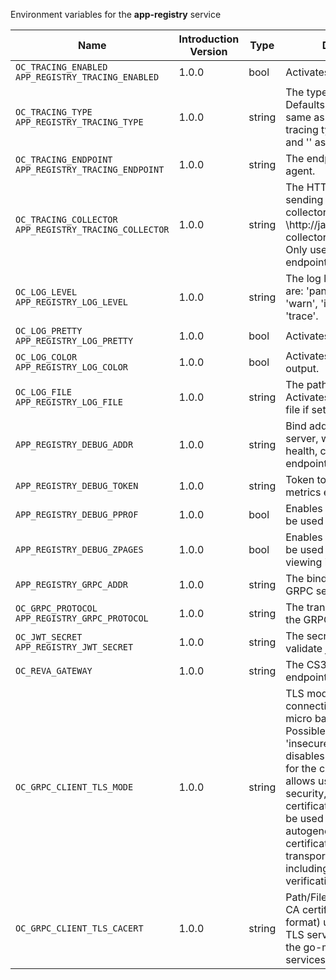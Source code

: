 Environment variables for the **app-registry** service

| Name | Introduction Version | Type | Description | Default Value |
|---|---|---|---|---|
|`OC_TRACING_ENABLED`<br/>`APP_REGISTRY_TRACING_ENABLED`| 1.0.0 |bool|Activates tracing.|false|
|`OC_TRACING_TYPE`<br/>`APP_REGISTRY_TRACING_TYPE`| 1.0.0 |string|The type of tracing. Defaults to '', which is the same as 'jaeger'. Allowed tracing types are 'jaeger' and '' as of now.||
|`OC_TRACING_ENDPOINT`<br/>`APP_REGISTRY_TRACING_ENDPOINT`| 1.0.0 |string|The endpoint of the tracing agent.||
|`OC_TRACING_COLLECTOR`<br/>`APP_REGISTRY_TRACING_COLLECTOR`| 1.0.0 |string|The HTTP endpoint for sending spans directly to a collector, i.e. \http://jaeger-collector:14268/api/traces. Only used if the tracing endpoint is unset.||
|`OC_LOG_LEVEL`<br/>`APP_REGISTRY_LOG_LEVEL`| 1.0.0 |string|The log level. Valid values are: 'panic', 'fatal', 'error', 'warn', 'info', 'debug', 'trace'.||
|`OC_LOG_PRETTY`<br/>`APP_REGISTRY_LOG_PRETTY`| 1.0.0 |bool|Activates pretty log output.|false|
|`OC_LOG_COLOR`<br/>`APP_REGISTRY_LOG_COLOR`| 1.0.0 |bool|Activates colorized log output.|false|
|`OC_LOG_FILE`<br/>`APP_REGISTRY_LOG_FILE`| 1.0.0 |string|The path to the log file. Activates logging to this file if set.||
|`APP_REGISTRY_DEBUG_ADDR`| 1.0.0 |string|Bind address of the debug server, where metrics, health, config and debug endpoints will be exposed.|127.0.0.1:9243|
|`APP_REGISTRY_DEBUG_TOKEN`| 1.0.0 |string|Token to secure the metrics endpoint.||
|`APP_REGISTRY_DEBUG_PPROF`| 1.0.0 |bool|Enables pprof, which can be used for profiling.|false|
|`APP_REGISTRY_DEBUG_ZPAGES`| 1.0.0 |bool|Enables zpages, which can be used for collecting and viewing in-memory traces.|false|
|`APP_REGISTRY_GRPC_ADDR`| 1.0.0 |string|The bind address of the GRPC service.|127.0.0.1:9242|
|`OC_GRPC_PROTOCOL`<br/>`APP_REGISTRY_GRPC_PROTOCOL`| 1.0.0 |string|The transport protocol of the GRPC service.|tcp|
|`OC_JWT_SECRET`<br/>`APP_REGISTRY_JWT_SECRET`| 1.0.0 |string|The secret to mint and validate jwt tokens.||
|`OC_REVA_GATEWAY`| 1.0.0 |string|The CS3 gateway endpoint.|eu.opencloud.api.gateway|
|`OC_GRPC_CLIENT_TLS_MODE`| 1.0.0 |string|TLS mode for grpc connection to the go-micro based grpc services. Possible values are 'off', 'insecure' and 'on'. 'off': disables transport security for the clients. 'insecure' allows using transport security, but disables certificate verification (to be used with the autogenerated self-signed certificates). 'on' enables transport security, including server certificate verification.||
|`OC_GRPC_CLIENT_TLS_CACERT`| 1.0.0 |string|Path/File name for the root CA certificate (in PEM format) used to validate TLS server certificates of the go-micro based grpc services.||